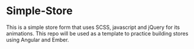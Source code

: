 # Simple-Store
This is a simple store form that uses SCSS, javascript and jQuery for its animations. This repo will be used as a template to practice building stores using Angular and Ember.
